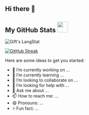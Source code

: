 ## Hi there 👋


##  My GitHub Stats <img src = "https://i.pinimg.com/originals/65/c4/f4/65c4f452571be1261e9c623f7da488ac.gif" width = 35px> 
 
<div>
   <img align="center" src="https://github-readme-streak-stats.herokuapp.com/?user=Lavanya572" alt="Gift's LangStat" />

 <a href="https://git.io/streak-stats"><img src="https://github-readme-streak-stats.herokuapp.com?user=Lavanya572&theme=gruvbox-duo&hide_border=true&border_radius=4.4" alt="GitHub Streak" /></a>
 
</div>

Here are some ideas to get you started:

- 🔭 I’m currently working on ...
- 🌱 I’m currently learning ...
- 👯 I’m looking to collaborate on ...
- 🤔 I’m looking for help with ...
- 💬 Ask me about ...
- 📫 How to reach me: ...
- 😄 Pronouns: ...
- ⚡ Fun fact: ...
